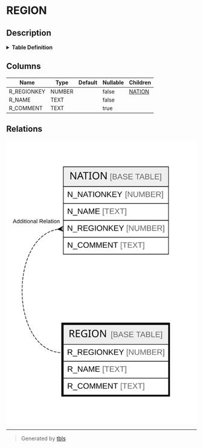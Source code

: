 # REGION

## Description

<details>
<summary><strong>Table Definition</strong></summary>

```sql
create or replace TABLE REGION (
	R_REGIONKEY NUMBER(38,0) NOT NULL,
	R_NAME VARCHAR(25) NOT NULL,
	R_COMMENT VARCHAR(152)
);
```

</details>

## Columns

| Name | Type | Default | Nullable | Children |
| ---- | ---- | ------- | -------- | -------- |
| R_REGIONKEY | NUMBER |  | false | [NATION](NATION.md) |
| R_NAME | TEXT |  | false |  |
| R_COMMENT | TEXT |  | true |  |

## Relations

![er](REGION.svg)

---

> Generated by [tbls](https://github.com/k1LoW/tbls)

